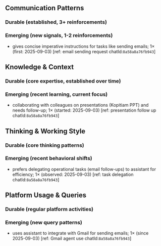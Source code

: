 ## Communication Patterns
### Durable (established, 3+ reinforcements)

### Emerging (new signals, 1-2 reinforcements)
- gives concise imperative instructions for tasks like sending emails; 1× (first: 2025-09-03) [ref: email sending request chatId:`8a58a8a76fb943`]

## Knowledge & Context
### Durable (core expertise, established over time)

### Emerging (recent learning, current focus)
- collaborating with colleagues on presentations (Kopitiam PPT) and needs follow-up; 1× (started: 2025-09-03) [ref: presentation follow up chatId:`8a58a8a76fb943`]

## Thinking & Working Style
### Durable (core thinking patterns)

### Emerging (recent behavioral shifts)
- prefers delegating operational tasks (email follow-ups) to assistant for efficiency; 1× (observed: 2025-09-03) [ref: task delegation chatId:`8a58a8a76fb943`]

## Platform Usage & Queries
### Durable (regular platform activities)

### Emerging (new query patterns)
- uses assistant to integrate with Gmail for sending emails; 1× (since 2025-09-03) [ref: Gmail agent use chatId:`8a58a8a76fb943`]